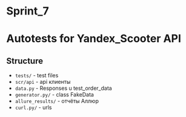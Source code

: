 # Sprint_7
# Autotests for Yandex_Scooter API
## Structure
- `tests/` - test files
- `scr/api` - api клиенты
- `data.py` - Responses u test_order_data
- `generator.py/` - class FakeData
- `allure_results/` - отчёты Аллюр
- `curl.py/` - urls